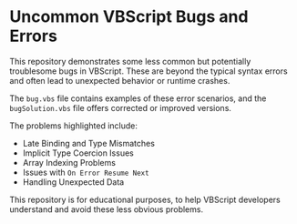 # Uncommon VBScript Bugs and Errors

This repository demonstrates some less common but potentially troublesome bugs in VBScript.  These are beyond the typical syntax errors and often lead to unexpected behavior or runtime crashes.

The `bug.vbs` file contains examples of these error scenarios, and the `bugSolution.vbs` file offers corrected or improved versions.

The problems highlighted include:
* Late Binding and Type Mismatches
* Implicit Type Coercion Issues
* Array Indexing Problems
* Issues with `On Error Resume Next`
* Handling Unexpected Data

This repository is for educational purposes, to help VBScript developers understand and avoid these less obvious problems.